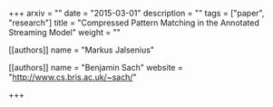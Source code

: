 +++
arxiv = ""
date = "2015-03-01"
description = ""
tags = ["paper", "research"]
title = "Compressed Pattern Matching in the Annotated Streaming Model"
weight = ""

[[authors]]
  name = "Markus Jalsenius"

[[authors]]
  name = "Benjamin Sach"
  website = "http://www.cs.bris.ac.uk/~sach/"

+++

